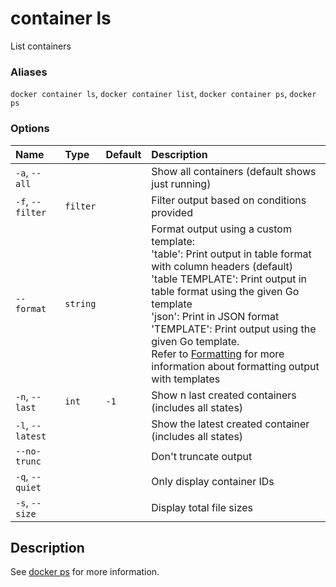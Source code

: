 # container ls

<!---MARKER_GEN_START-->
List containers

### Aliases

`docker container ls`, `docker container list`, `docker container ps`, `docker ps`

### Options

| Name             | Type     | Default | Description                                                                                                                                                                                                                                                                                                                                                                                                                          |
|:-----------------|:---------|:--------|:-------------------------------------------------------------------------------------------------------------------------------------------------------------------------------------------------------------------------------------------------------------------------------------------------------------------------------------------------------------------------------------------------------------------------------------|
| `-a`, `--all`    |          |         | Show all containers (default shows just running)                                                                                                                                                                                                                                                                                                                                                                                     |
| `-f`, `--filter` | `filter` |         | Filter output based on conditions provided                                                                                                                                                                                                                                                                                                                                                                                           |
| `--format`       | `string` |         | Format output using a custom template:<br>'table':            Print output in table format with column headers (default)<br>'table TEMPLATE':   Print output in table format using the given Go template<br>'json':             Print in JSON format<br>'TEMPLATE':         Print output using the given Go template.<br>Refer to [Formatting](https://docs.docker.com/go/formatting/) for more information about formatting output with templates |
| `-n`, `--last`   | `int`    | `-1`    | Show n last created containers (includes all states)                                                                                                                                                                                                                                                                                                                                                                                 |
| `-l`, `--latest` |          |         | Show the latest created container (includes all states)                                                                                                                                                                                                                                                                                                                                                                              |
| `--no-trunc`     |          |         | Don't truncate output                                                                                                                                                                                                                                                                                                                                                                                                                |
| `-q`, `--quiet`  |          |         | Only display container IDs                                                                                                                                                                                                                                                                                                                                                                                                           |
| `-s`, `--size`   |          |         | Display total file sizes                                                                                                                                                                                                                                                                                                                                                                                                             |


<!---MARKER_GEN_END-->

## Description

See [docker ps](ps.md) for more information.
